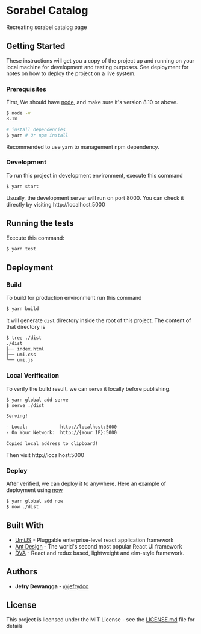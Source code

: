 # Sorabel Catalog

Recreating sorabel catalog page

## Getting Started

These instructions will get you a copy of the project up and running on your local machine for development and testing purposes. See deployment for notes on how to deploy the project on a live system.

### Prerequisites

First, We should have [node](https://nodejs.org/en/), and make sure it's version 8.10 or above.

```bash
$ node -v
8.1x

# install dependencies
$ yarn # Or npm install
```

Recommended to use `yarn` to management npm dependency.

### Development

To run this project in development environment, execute this command

```bash
$ yarn start
```

Usually, the development server will run on port 8000. You can check it directly by visiting http://localhost:5000

## Running the tests

Execute this command:

```bash
$ yarn test
```

## Deployment

### Build

To build for production environment run this command

```bash
$ yarn build
```

it will generate `dist` directory inside the root of this project. The content of that directory is

```bash
$ tree ./dist
./dist
├── index.html
├── umi.css
└── umi.js
```

### Local Verification

To verify the build result, we can `serve` it locally before publishing.

```bash
$ yarn global add serve
$ serve ./dist

Serving!

- Local:            http://localhost:5000
- On Your Network:  http://{Your IP}:5000

Copied local address to clipboard!
```

Then visit http://localhost:5000

### Deploy

After verified, we can deploy it to anywhere. Here an example of deployment using [now](https://now.sh/)

```bash
$ yarn global add now
$ now ./dist
```


## Built With

* [UmiJS](https://umijs.org/) - Pluggable enterprise-level react application framework
* [Ant Design](https://ant.design/) - The world&#39;s second most popular React UI framework
* [DVA](https://dvajs.com/) - React and redux based, lightweight and elm-style framework.

## Authors

* **Jefry Dewangga** - [@jefrydco](https://twitter.com/jefrydco)

## License

This project is licensed under the MIT License - see the [LICENSE.md](./license.md) file for details
